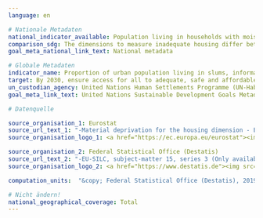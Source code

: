 ```yaml
---
language: en

# Nationale Metadaten
national_indicator_available: Population living in households with moisture damages <br> Population considering their dwelling as too dark <br> Population living in an area with crime, violence or vandalism <br> Population living in an area with noise pollution <br> Material deprivation for the housing dimension (one to four items)
comparison_sdg: The dimensions to measure inadequate housing differ between this indicator and the international metadata.
goal_meta_national_link_text: National metadata

# Globale Metadaten
indicator_name: Proportion of urban population living in slums, informal settlements or inadequate housing
target: By 2030, ensure access for all to adequate, safe and affordable housing and basic services and upgrade slums
un_custodian_agency: United Nations Human Settlements Programme (UN-Habitat)
goal_meta_link_text: United Nations Sustainable Development Goals Metadata

# Datenquelle

source_organisation_1: Eurostat
source_url_text_1: "-Material deprivation for the housing dimension - Eurostat table"
source_organisation_logo_1: <a href="https://ec.europa.eu/eurostat"><img src="https://g205sdgs.github.io/sdg-indicators/public/LogosEn/eurostat.png" alt="Logo Eurostat" /></a>

source_organisation_2: Federal Statistical Office (Destatis)
source_url_text_2: "-EU-SILC, subject-matter 15, series 3 (Only available in German)"
source_organisation_logo_2: <a href="https://www.destatis.de"><img src="https://g205sdgs.github.io/sdg-indicators/public/LogosEn/destatis.png" alt="Logo Destatis" /></a>

computation_units:  "&copy; Federal Statistical Office (Destatis), 2019"

# Nicht ändern!
national_geographical_coverage: Total
---
```

